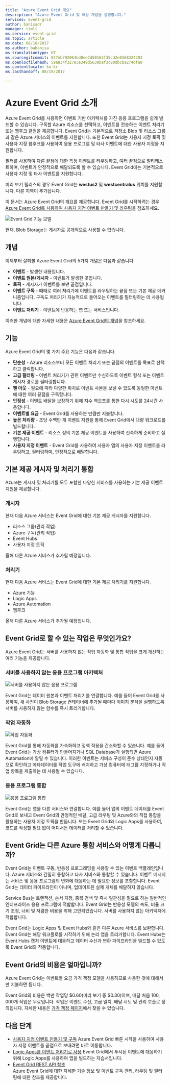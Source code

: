 ```yaml
---
title: "Azure Event Grid 개요"
description: "Azure Event Grid 및 해당 개념을 설명합니다."
services: event-grid
author: banisadr
manager: timlt
ms.service: event-grid
ms.topic: article
ms.date: 08/18/2017
ms.author: babanisa
ms.translationtype: HT
ms.sourcegitcommit: 847eb792064bd0ee7d50163f35cd2e0368324203
ms.openlocfilehash: 59a834f32793e349d5639baf3c80dbcba274dfa8
ms.contentlocale: ko-kr
ms.lasthandoff: 08/19/2017

---
```


# <a name="an-introduction-to-azure-event-grid"></a>Azure Event Grid 소개

Azure Event Grid를 사용하면 이벤트 기반 아키텍처를 가진 응용 프로그램을 쉽게 빌드할 수 있습니다. 구독할 Azure 리소스를 선택하고, 이벤트를 전송하는 이벤트 처리기 또는 웹후크 끝점을 제공합니다. Event Grid는 기본적으로 저장소 Blob 및 리소스 그룹과 같은 Azure 서비스의 이벤트를 지원합니다. 또한 Event Grid는 사용자 지정 토픽 및 사용자 지정 웹후크를 사용하여 응용 프로그램 및 타사 이벤트에 대한 사용자 지정을 지원합니다. 

필터를 사용하여 다른 끝점에 대한 특정 이벤트를 라우팅하고, 여러 끝점으로 멀티캐스트하며, 이벤트가 안정적으로 배달되도록 할 수 있습니다. Event Grid에는 기본적으로 사용자 지정 및 타사 이벤트를 지원합니다.

미리 보기 릴리스의 경우 Event Grid는 **westus2** 및 **westcentralus** 위치를 지원합니다. 다른 지역이 추가됩니다.

이 문서는 Azure Event Grid의 개요를 제공합니다. Event Grid를 시작하려는 경우 [Azure Event Grid를 사용하여 사용자 지정 이벤트 만들기 및 라우팅](custom-event-quickstart.md)을 참조하세요.

![Event Grid 기능 모델](./media/overview/event-grid-functional-model.png)

현재, Blob Storage는 게시자로 공개적으로 사용할 수 없습니다.

## <a name="concepts"></a>개념

이제부터 살펴볼 Azure Event Grid의 5가지 개념은 다음과 같습니다.

* **이벤트** - 발생한 내용입니다.
* **이벤트 원본/게시자** - 이벤트가 발생한 곳입니다.
* **토픽** - 게시자가 이벤트를 보낸 끝점입니다.
* **이벤트 구독** - 때때로 여러 처리기에 이벤트를 라우팅하는 끝점 또는 기본 제공 메커니즘입니다. 구독도 처리기가 지능적으로 들어오는 이벤트를 필터링하는 데 사용됩니다.
* **이벤트 처리기** - 이벤트에 반응하는 앱 또는 서비스입니다.

이러한 개념에 대한 자세한 내용은 [Azure Event Grid의 개념](concepts.md)을 참조하세요.

## <a name="capabilities"></a>기능

Azure Event Grid의 몇 가지 주요 기능은 다음과 같습니다.

* **단순성** - Azure 리소스부터 모든 이벤트 처리기 또는 끝점의 이벤트를 목표로 선택하고 클릭합니다.
* **고급 필터링** - 이벤트 처리기가 관련 이벤트만 수신하도록 이벤트 형식 또는 이벤트 게시자 경로를 필터링합니다.
* **팬 아웃** - 필요에 따라 다양한 위치로 이벤트 사본을 보낼 수 있도록 동일한 이벤트에 대한 여러 끝점을 구독합니다.
* **안정성** - 이벤트 배달을 보장하기 위해 지수 백오프를 통한 다시 시도를 24시간 사용합니다.
* **이벤트별 요금** - Event Grid를 사용하는 만큼만 지불합니다.
* **높은 처리량** - 초당 수백만 개 이벤트 지원을 통해 Event Grid에서 대량 워크로드를 빌드합니다.
* **기본 제공 이벤트** - 리소스 정의 기본 제공 이벤트를 사용하여 신속하게 준비하고 실행합니다.
* **사용자 지정 이벤트** - Event Grid를 사용하여 사용자 앱의 사용자 지정 이벤트를 라우팅하고, 필터링하며, 안정적으로 배달합니다.

## <a name="built-in-publisher-and-handler-integration"></a>기본 제공 게시자 및 처리기 통합

Azure는 게시자 및 처리기를 모두 포함한 다양한 서비스를 사용하는 기본 제공 이벤트 지원을 제공합니다.

### <a name="publishers"></a>게시자

현재 다음 Azure 서비스는 Event Grid에 대한 기본 제공 게시자를 지원합니다.

* 리소스 그룹(관리 작업)
* Azure 구독(관리 작업)
* Event Hubs
* 사용자 지정 토픽

올해 다른 Azure 서비스가 추가될 예정입니다.

### <a name="handlers"></a>처리기

현재 다음 Azure 서비스는 Event Grid에 대한 기본 제공 처리기를 지원합니다. 

* Azure 기능
* Logic Apps
* Azure Automation
* 웹후크

올해 다른 Azure 서비스가 추가될 예정입니다.

## <a name="what-can-i-do-with-event-grid"></a>Event Grid로 할 수 있는 작업은 무엇인가요?

Azure Event Grid는 서버를 사용하지 않는 작업 자동화 및 통합 작업을 크게 개선하는 여러 기능을 제공합니다. 

### <a name="serverless-application-architectures"></a>서버를 사용하지 않는 응용 프로그램 아키텍처

![서버를 사용하지 않는 응용 프로그램](./media/overview/serverless_web_app.png)

Event Grid는 데이터 원본과 이벤트 처리기를 연결합니다. 예를 들어 Event Grid를 사용하여, 새 사진이 Blob Storage 컨테이너에 추가될 때마다 이미지 분석을 실행하도록 서버를 사용하지 않는 함수를 즉시 트리거합니다. 

### <a name="ops-automation"></a>작업 자동화

![작업 자동화](./media/overview/Ops_automation.png)

Event Grid를 통해 자동화를 가속화하고 정책 적용을 간소화할 수 있습니다. 예를 들어 Event Grid는 가상 컴퓨터가 만들어지거나 SQL Database가 실행되면 Azure Automation에 알릴 수 있습니다. 이러한 이벤트는 서비스 구성이 준수 상태인지 자동으로 확인하고 메타데이터를 작업 도구에 배치하고 가상 컴퓨터에 태그를 지정하거나 작업 항목을 제출하는 데 사용될 수 있습니다.

### <a name="application-integration"></a>응용 프로그램 통합

![응용 프로그램 통합](./media/overview/app_integration.png)

Event Grid는 앱을 다른 서비스와 연결합니다. 예를 들어 앱의 이벤트 데이터를 Event Grid로 보내고 Event Grid의 안정적인 배달, 고급 라우팅 및 Azure와의 직접 통합을 활용하는 사용자 지정 토픽을 만듭니다. 또는 Event Grid와 Logic Apps를 사용하여, 코드를 작성할 필요 없이 어디서든 데이터를 처리할 수 있습니다. 

## <a name="how-is-event-grid-different-from-other-azure-integration-services"></a>Event Grid는 다른 Azure 통합 서비스와 어떻게 다릅니까?

Event Grid는 이벤트 구동, 반응성 프로그래밍을 사용할 수 있는 이벤트 백플레인입니다. Azure 서비스와 긴밀히 통합하고 타사 서비스와 통합할 수 있습니다. 이벤트 메시지는 서비스 및 응용 프로그램의 변화에 대응하는 데 필요한 정보를 포함합니다. Event Grid는 데이터 파이프라인이 아니며, 업데이트된 실제 개체를 배달하지 않습니다.

Service Bus는 트랜잭션, 순서 지정, 중복 검색 및 즉시 일관성을 필요로 하는 일반적인 엔터프라이즈 응용 프로그램에 적합합니다. Event Grid는 반응성 모델의 속도, 비율 크기 조정, 너비 및 저렴한 비용을 위해 고안되었습니다. 서버를 사용하지 않는 아키텍처에 적합합니다.

Event Grid는 Logic Apps 및 Event Hubs와 같은 다른 Azure 서비스를 보완합니다. Event Grid는 해당 워크플로를 시작하기 위해 논리 앱을 트리거합니다. Event Hubs는 Event Hubs 캡처 이벤트에 대응하고 데이터 수신과 변환 파이프라인을 빌드할 수 있도록 Event Grid와 작동합니다.

## <a name="how-much-does-event-grid-cost"></a>Event Grid의 비용은 얼마입니까?

Azure Event Grid는 이벤트별 요금 가격 책정 모델을 사용하므로 사용한 것에 대해서만 지불하면 됩니다.

Event Grid의 비용은 백만 작업당 $0.60(미리 보기 중 $0.30)이며, 매달 처음 100, 000개 작업은 무료입니다. 작업은 이벤트 수신, 고급 일치, 배달 시도 및 관리 호출로 정의됩니다.  자세한 내용은 [가격 책정 페이지](https://azure.microsoft.com/pricing/details/event-grid/)에서 찾을 수 있습니다.

## <a name="next-steps"></a>다음 단계

* [사용자 지정 이벤트 만들기 및 구독](custom-event-quickstart.md) Azure Event Grid 빠른 시작을 사용하여 사용자 지정 이벤트를 끝점으로 보내려면 바로 이동합니다.
* [Logic Apps를 이벤트 처리기로 사용](monitor-virtual-machine-changes-event-grid-logic-app.md) Event Grid에서 푸시된 이벤트에 대응하기 위해 Logic Apps를 사용하여 앱을 빌드하는 자습서입니다.
* [Event Grid REST API 참조](/rest/api/eventgrid)  
  Azure Event Grid에 대한 자세한 기술 정보 및 이벤트 구독 관리, 라우팅 및 필터링에 대한 참조를 제공합니다.
